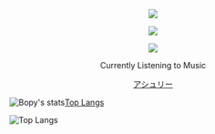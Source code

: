 <p align="center">  
<img src="https://media.discordapp.net/attachments/991837424139382835/1063268502489812992/output-onlinegiftools.gif">
</p>
<p align="center">  
<img src="https://komarev.com/ghpvc/?username=federa1&color=grey">
</p>
    <p align="center">
  <img src="https://discord.c99.nl/widget/theme-4/999551463363719238.png"/>
</p>
<p align="center">
Currently Listening to Music
<p align="center">
    <a href="http://bopy.ml">アシュリー</a>
<p align="center">
    
![Bopy's stats](https://github-readme-stats.vercel.app/api?username=bopyy&count_private=true&show_icons=true&theme=radical)[Top Langs](https://github-readme-stats.vercel.app/api/top-langs/?username=bopyy&show_icons=true&theme=radical)
<p align="center">
    
![Top Langs](https://github-readme-stats.vercel.app/api/top-langs/?username=bopyy&show_icons=true&theme=radical)
